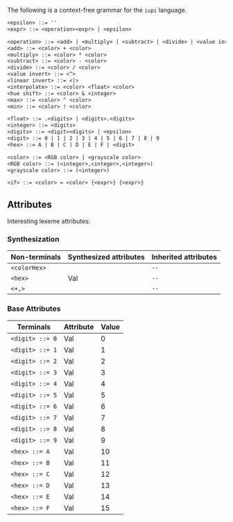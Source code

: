 The following is a context-free grammar for the `iupi` language.

```txt
<epsilon> ::= ''
<expr> ::= <operation><expr> | <epsilon>

<operation> ::= <add> | <multiply> | <subtract> | <divide> | <value invert> | <linear invert> | <interpolate> | <contrast> | <max> | <min>
<add> ::= <color> + <color>
<multiply> ::= <color> * <color>
<subtract> ::= <color> - <color>
<divide> ::= <color> / <color>
<value invert> ::= <^>
<linear invert> ::= <|>
<interpolate> ::= <color> <float> <color>
<hue shift> ::= <color> & <integer>
<max> ::= <color> ^ <color>
<min> ::= <color> ! <color>

<float> ::= .<digits> | <digits>.<digits>
<integer> ::= <digits>
<digits> ::= <digit><digits> | <epsilon>
<digit> ::= 0 | 1 | 2 | 3 | 4 | 5 | 6 | 7 | 8 | 9
<hex> ::= A | B | C | D | E | F | <digit>

<color> ::= <RGB color> | <grayscale color>
<RGB color> ::= (<integer>,<integer>,<integer>)
<grayscale color> ::= (<integer>)

<if> ::= <color> = <color> {<expr>} {<expr>}
```

## Attributes
Interesting lexeme attributes:

### Synthesization
| Non-terminals | Synthesized attributes| Inherited attributes  |
|---------------|-----------------------|-----------------------|
| `<colorHex>`  |                       | `--`                  |
| `<hex>`       | Val                   | `--`                  |
| `<+,>`        |                       | `--`                  |

### Base Attributes
| Terminals | Attribute | Value |
|-----------|-----------|-------|
| `<digit> ::= 0` | Val | 0     |
| `<digit> ::= 1` | Val | 1     |
| `<digit> ::= 2` | Val | 2     |
| `<digit> ::= 3` | Val | 3     |
| `<digit> ::= 4` | Val | 4     |
| `<digit> ::= 5` | Val | 5     |
| `<digit> ::= 6` | Val | 6     |
| `<digit> ::= 7` | Val | 7     |
| `<digit> ::= 8` | Val | 8     |
| `<digit> ::= 9` | Val | 9     |
| `<hex> ::= A` | Val   | 10    |
| `<hex> ::= B` | Val   | 11    |
| `<hex> ::= C` | Val   | 12    |
| `<hex> ::= D` | Val   | 13    |
| `<hex> ::= E` | Val   | 14    |
| `<hex> ::= F` | Val   | 15    |
